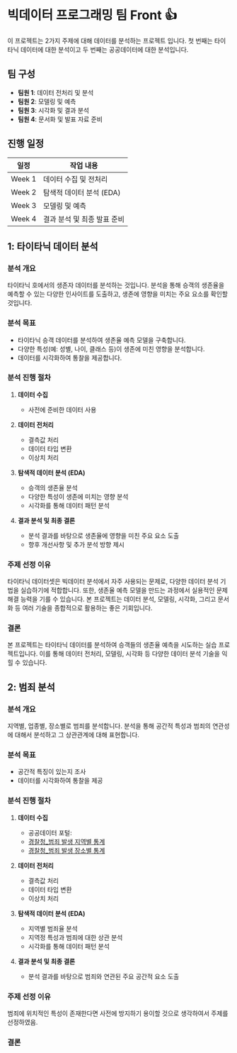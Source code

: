 # 빅데이터 프로그래밍 팀 Front 👍
이 프로젝트는 2가지 주제에 대해 데이터를 분석하는 프로젝트 입니다. 
첫 번째는 타이타닉 데이터에 대한 분석이고 두 번째는 공공데이터에 대한 분석입니다. 

## 팀 구성
- **팀원 1**: 데이터 전처리 및 분석
- **팀원 2**: 모델링 및 예측
- **팀원 3**: 시각화 및 결과 분석
- **팀원 4**: 문서화 및 발표 자료 준비

## 진행 일정
| 일정 | 작업 내용 |
|------|-----------|
| Week 1 | 데이터 수집 및 전처리 |
| Week 2 | 탐색적 데이터 분석 (EDA) |
| Week 3 | 모델링 및 예측 |
| Week 4 | 결과 분석 및 최종 발표 준비 |


## 1: 타이타닉 데이터 분석 

### 분석 개요
타이타닉 호에서의 생존자 데이터를 분석하는 것입니다. 분석을 통해 승객의 생존율을 예측할 수 있는 다양한 인사이트를 도출하고, 생존에 영향을 미치는 주요 요소를 확인할 것입니다.

### 분석 목표
- 타이타닉 승객 데이터를 분석하여 생존율 예측 모델을 구축합니다.
- 다양한 특성(예: 성별, 나이, 클래스 등)이 생존에 미친 영향을 분석합니다.
- 데이터를 시각화하여 통찰을 제공합니다.

### 분석 진행 절차 
1. **데이터 수집**  
   - 사전에 준비한 데이터 사용
     
2. **데이터 전처리**  
   - 결측값 처리
   - 데이터 타입 변환
   - 이상치 처리
     
3. **탐색적 데이터 분석 (EDA)**  
   - 승객의 생존율 분석
   - 다양한 특성이 생존에 미치는 영향 분석
   - 시각화를 통해 데이터 패턴 분석

4. **결과 분석 및 최종 결론**  
   - 분석 결과를 바탕으로 생존율에 영향을 미친 주요 요소 도출
   - 향후 개선사항 및 추가 분석 방향 제시


### 주제 선정 이유
타이타닉 데이터셋은 빅데이터 분석에서 자주 사용되는 문제로, 다양한 데이터 분석 기법을 실습하기에 적합합니다. 또한, 생존율 예측 모델을 만드는 과정에서 실용적인 문제 해결 능력을 기를 수 있습니다. 본 프로젝트는 데이터 분석, 모델링, 시각화, 그리고 문서화 등 여러 기술을 종합적으로 활용하는 좋은 기회입니다.

### 결론
본 프로젝트는 타이타닉 데이터를 분석하여 승객들의 생존율 예측을 시도하는 실습 프로젝트입니다. 이를 통해 데이터 전처리, 모델링, 시각화 등 다양한 데이터 분석 기술을 익힐 수 있습니다.

## 2: 범죄 분석

### 분석 개요
지역별, 업종별, 장소별로 범죄를 분석합니다. 분석을 통해 공간적 특성과 범죄의 연관성에 대해서 분석하고 그 상관관계에 대해 표현합니다. 

### 분석 목표
- 공간적 특징이 있는지 조사 
- 데이터를 시각화하여 통찰을 제공

### 분석 진행 절차 
1. **데이터 수집**  
   - 공공데이터 포털:
   - [경찰청_범죄 발생 지역별 통계](https://www.data.go.kr/data/3074463/fileData.do#/layer_data_infomation)
   - [경찰청_범죄 발생 장소별 통계](https://www.data.go.kr/data/3074463/fileData.do#/layer_data_infomation)
     
     
2. **데이터 전처리**  
   - 결측값 처리
   - 데이터 타입 변환
   - 이상치 처리
     
3. **탐색적 데이터 분석 (EDA)**  

   - 지역별 범죄율 분석
   - 지역정 특성과 범죄에 대한 상관 분석
   - 시각화를 통해 데이터 패턴 분석

4. **결과 분석 및 최종 결론**
   - 분석 결과를 바탕으로 범죄와 연관된 주요 공간적 요소 도출


### 주제 선정 이유
범죄에 위치적인 특성이 존재한다면 사전에 방지하기 용이할 것으로 생각하여서 주제를 선정하였음. 

### 결론

